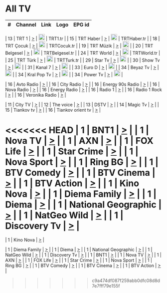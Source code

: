<h1>All TV</h1>

| #   | Channel        | Link  | Logo | EPG id |
|:---:|:--------------:|:-----:|:----:|:------:|

| 13  | TRT 1            | [>](https://tv-trt1.medya.trt.com.tr/master.m3u8) | <img height="20" src="https://i.imgur.com/j786OLG.png"/> | TRT1.tr |
| 15  | TRT Haber        | [>](https://tv-trthaber.medya.trt.com.tr/master.m3u8) | <img height="20" src="https://i.imgur.com/OVfo8Ab.png"/> | TRTHaber.tr |
| 18  | TRT Çocuk        | [>](https://tv-trtcocuk.medya.trt.com.tr/master.m3u8) | <img height="20" src="https://i.imgur.com/QLFmD6d.png"/> | TRTCocuk.tr |
| 19  | TRT Müzik        | [>](https://tv-trtmuzik.medya.trt.com.tr/master.m3u8) | <img height="20" src="https://i.imgur.com/fIVFCEd.png"/> |
| 20  | TRT Belgesel     | [>](https://tv-trtbelgesel.medya.trt.com.tr/master.m3u8) | <img height="20" src="https://i.imgur.com/MGO87pe.png"/> | TRTBelgesel.tr |
| 24  | TRT World        | [>](https://tv-trtworld.medya.trt.com.tr/master.m3u8) | <img height="20" src="https://i.imgur.com/JEA2xpv.png"/> | TRTWorld.tr |
| 25  | TRT Türk         | [>](https://tv-trtturk.medya.trt.com.tr/master.m3u8) | <img height="20" src="https://i.imgur.com/OSTOQNw.png"/> | TRTTurk.tr |
| 29  | Star Tv   | [>](https://dogus-live.daioncdn.net/startv/startv_360p.m3u8) | <img height="20" src="https://i.imgur.com/IebUZx1.png"/> |
| 30  | Show Tv     | [>](https://ciner-live.daioncdn.net/showtv/showtv.m3u8) | <img height="20" src="https://i.imgur.com/IebUZx1.png"/> |
| 31  | Kanal 7     | [>](https://kanal7-live.daioncdn.net/kanal7/kanal7.m3u8) | <img height="20" src="https://i.imgur.com/IebUZx1.png"/> |
| 33  | Euro D    | [>](https://www.youtube.com/user/KanalD/live) | <img height="20" src="https://i.imgur.com/IebUZx1.png"/> |
| 34  | Beyaz Tv     | [>](https://beyaztv-live.daioncdn.net/beyaztv/beyaztv.m3u8) | <img height="20" src="https://i.imgur.com/IebUZx1.png"/> |
| 34  | Kral Pop Tv     | [>](https://www.youtube.com/watch?v=GuFTuKoXepw) | <img height="20" src="https://i.imgur.com/IebUZx1.png"/> |
| 34  | Power Tv     | [>](https://livetv.powerapp.com.tr/powerTV/powerhd.smil/chunklist.m3u8) | <img height="20" src="https://i.imgur.com/IebUZx1.png"/> |

| 16  | Avto Radio | [>](http://stream.metacast.eu/avtoradio.mp3.m3u) |
| 16  | City Radio | [>](http://stream.metacast.eu/city.aac.m3u) |
| 16  | Energy 90s Radio | [>](http://stream.metacast.eu/energy-90s.m3u) |
| 16  | Nova Radio | [>](http://stream.metacast.eu/nova.aac.m3u) |
| 16  | Energy Radio | [>](http://stream.metacast.eu/nrj.aac.m3u) |
| 16  | Radio 1 | [>](http://stream.metacast.eu/radio1.aac.m3u) |
| 16  | Radio 1 Rock | [>](http://stream.metacast.eu/radio1rock.aac.m3u) |
| 16  | Veronika Radio | [>](http://stream.metacast.eu/veronika.aac.m3u) |

| 11  | City TV | [>](https://tv.city.bg/play/tshls/citytv/index.m3u8) |
| 12  | The voice | [>](https://bss1.neterra.tv/thevoice/thevoice.m3u8) |
| 13  | DSTV | [>](http://46.249.95.140:8081/hls/data.m3u8) |
| 14  | Magic Tv | [>](https://bss1.neterra.tv/magictv/magictv.m3u8) |
| 15  | Tiankov tv | [>](https://streamer103.neterra.tv/tiankov-folk/live.m3u8) |
| 16  | Tiankov orient tv | [>](https://streamer103.neterra.tv/tiankov-orient/live.m3u8) |

<<<<<<< HEAD
| 1 | BNT1 | [>](https://ymkaya.xyz:45193/tv/bnt1/playlist.m3u8?wmsAuthSign=c2VydmVyX3RpbWU9NC8xOS8yMDI1IDEyOjU1OjM3IFBNJmhhc2hfdmFsdWU9MVQvYW51V0dlNktyaHVTcEljTUZ1QT09JnZhbGlkbWludXRlcz02MA==) |
| 1 | Nova TV | [>](https://ymkaya.xyz:45193/tv/novatv/playlist.m3u8?wmsAuthSign=c2VydmVyX3RpbWU9NC8xOS8yMDI1IDEyOjU1OjQ5IFBNJmhhc2hfdmFsdWU9ZXFZMW1Uelc0ZkFZbkpxanhQeG5rdz09JnZhbGlkbWludXRlcz02MA==) |
| 1 | AXN | [>](https://ymkaya.xyz:45193/tv/axn/playlist.m3u8?wmsAuthSign=c2VydmVyX3RpbWU9NC8xOS8yMDI1IDEyOjU2OjAxIFBNJmhhc2hfdmFsdWU9MkFiVk5kVTZkaFlzRHkxRHdNL0lOdz09JnZhbGlkbWludXRlcz02MA==) |
| 1 | FOX Life | [>](https://ymkaya.xyz:45193/tv/foxlife/playlist.m3u8?wmsAuthSign=c2VydmVyX3RpbWU9NC8xOS8yMDI1IDEyOjU2OjE3IFBNJmhhc2hfdmFsdWU9biswaHlTMndiOERZcEhqeTBGYUo4dz09JnZhbGlkbWludXRlcz02MA==) |
| 1 | Star Crime | [>](https://ymkaya.xyz:45193/tv/foxcrime/playlist.m3u8?wmsAuthSign=c2VydmVyX3RpbWU9NC8xOS8yMDI1IDEyOjU2OjI5IFBNJmhhc2hfdmFsdWU9eDhpUFhvYXAzZjJmRll5N2hWTG4rdz09JnZhbGlkbWludXRlcz02MA==) |
| 1 | Nova Sport | [>](https://ymkaya.xyz:45193/tv/novasport/playlist.m3u8?wmsAuthSign=c2VydmVyX3RpbWU9NC8xOS8yMDI1IDEyOjU2OjQwIFBNJmhhc2hfdmFsdWU9Z3RhSk5xMklJdXNZakJlcUlDQTBsQT09JnZhbGlkbWludXRlcz02MA==) |
| 1 | Ring BG | [>](https://ymkaya.xyz:45193/tv/ringbg/playlist.m3u8?wmsAuthSign=c2VydmVyX3RpbWU9NC8xOS8yMDI1IDEyOjU2OjUwIFBNJmhhc2hfdmFsdWU9YnB3ckhJSWVMbDMyMkFGN2lzdS9SUT09JnZhbGlkbWludXRlcz02MA==) |
| 1 | BTV Comedy | [>](https://ymkaya.xyz:45193/tv/btvcomedy/playlist.m3u8?wmsAuthSign=c2VydmVyX3RpbWU9NC8xOS8yMDI1IDEyOjU3OjAxIFBNJmhhc2hfdmFsdWU9WDVkOXVOYzEycC9nMy9ndHR1Ri8xQT09JnZhbGlkbWludXRlcz02MA==) |
| 1 | BTV Cinema | [>](https://ymkaya.xyz:45193/tv/btvcinema/playlist.m3u8?wmsAuthSign=c2VydmVyX3RpbWU9NC8xOS8yMDI1IDEyOjU3OjExIFBNJmhhc2hfdmFsdWU9bzQxZE04a2tvV2xHVHRkTnU5amYvUT09JnZhbGlkbWludXRlcz02MA==) |
| 1 | BTV Action | [>](https://ymkaya.xyz:45193/tv/btvaction/playlist.m3u8?wmsAuthSign=c2VydmVyX3RpbWU9NC8xOS8yMDI1IDEyOjU3OjIyIFBNJmhhc2hfdmFsdWU9YnRsNTFlU1N4Y2xLSzl4dXQxbXhwZz09JnZhbGlkbWludXRlcz02MA==) |
| 1 | Kino Nova | [>](https://ymkaya.xyz:45193/tv/kinonova/playlist.m3u8?wmsAuthSign=c2VydmVyX3RpbWU9NC8xOS8yMDI1IDEyOjU3OjMyIFBNJmhhc2hfdmFsdWU9OGFNaVZkNWZ1Q3I1OUcrdnJHdWtVUT09JnZhbGlkbWludXRlcz02MA==) |
| 1 | Diema Family | [>](https://ymkaya.xyz:45193/tv/diemafamily/playlist.m3u8?wmsAuthSign=c2VydmVyX3RpbWU9NC8xOS8yMDI1IDEyOjU3OjQzIFBNJmhhc2hfdmFsdWU9UjRVc2hrSHhINm9adkhJZ21ubXpNZz09JnZhbGlkbWludXRlcz02MA==) |
| 1 | Diema | [>](https://ymkaya.xyz:45193/tv/diema/playlist.m3u8?wmsAuthSign=c2VydmVyX3RpbWU9NC8xOS8yMDI1IDEyOjU3OjU0IFBNJmhhc2hfdmFsdWU9enplMGI4b3NRM21YcG1Bakg1blJDZz09JnZhbGlkbWludXRlcz02MA==) |
| 1 | National Geographic | [>](https://ymkaya.xyz:45193/tv/natgeo/playlist.m3u8?wmsAuthSign=c2VydmVyX3RpbWU9NC8xOS8yMDI1IDEyOjU4OjA0IFBNJmhhc2hfdmFsdWU9cGdsTDI4NEdLZllHWEFHSVJqdmFyZz09JnZhbGlkbWludXRlcz02MA==) |
| 1 | NatGeo Wild | [>](https://ymkaya.xyz:45193/tv/natgeowild/playlist.m3u8?wmsAuthSign=c2VydmVyX3RpbWU9NC8xOS8yMDI1IDEyOjU4OjE0IFBNJmhhc2hfdmFsdWU9V01jTGVnQStnM2d3YWV0YUpTZzhZZz09JnZhbGlkbWludXRlcz02MA==) |
| 1 | Discovery Tv | [>](https://ymkaya.xyz:45193/tv/discovery/playlist.m3u8?wmsAuthSign=c2VydmVyX3RpbWU9NC8xOS8yMDI1IDEyOjU4OjI1IFBNJmhhc2hfdmFsdWU9M2FEWnAxN1kvOFIvVE1uOGZyY3ZFUT09JnZhbGlkbWludXRlcz02MA==) |
=======


| 1 | Kino Nova | [>](https://ymkaya.xyz:11336/tv/kinonova/playlist.m3u8?wmsAuthSign=c2VydmVyX3RpbWU9MS8yLzIwMjUgNDo0MDoyMCBBTSZoYXNoX3ZhbHVlPWlFS1FrWEtMMVRFM3l5YklUWUJQUHc9PSZ2YWxpZG1pbnV0ZXM9NjA=) |

| 1 | Diema Family | [>](https://ymkaya.xyz:11336/tv/diemafamily/playlist.m3u8?wmsAuthSign=c2VydmVyX3RpbWU9MS8yLzIwMjUgNDo0MDozMCBBTSZoYXNoX3ZhbHVlPUVUaTVKTldvZTF5WVVCM0YwL21kaXc9PSZ2YWxpZG1pbnV0ZXM9NjA=) |
| 1 | Diema | [>](https://ymkaya.xyz:11336/tv/diema/playlist.m3u8?wmsAuthSign=c2VydmVyX3RpbWU9MS8yLzIwMjUgNDo0MDo0MCBBTSZoYXNoX3ZhbHVlPVlYMWVJT2NuUjNpUTBsaytEUFFOS2c9PSZ2YWxpZG1pbnV0ZXM9NjA=) |
| 1 | National Geographic | [>](https://ymkaya.xyz:11336/tv/natgeo/playlist.m3u8?wmsAuthSign=c2VydmVyX3RpbWU9MS8yLzIwMjUgNDo0MTo0MSBBTSZoYXNoX3ZhbHVlPTJQTlVmcG5nYWx0M013eUhGRGxnd0E9PSZ2YWxpZG1pbnV0ZXM9NjA=) |
| 1 | NatGeo Wild | [>](https://ymkaya.xyz:11336/tv/natgeowild/playlist.m3u8?wmsAuthSign=c2VydmVyX3RpbWU9MS8yLzIwMjUgNDo0MTo1MSBBTSZoYXNoX3ZhbHVlPVl1OXZaTTliN0hGWEN3eDBYd1duNkE9PSZ2YWxpZG1pbnV0ZXM9NjA=) |
| 1 | Discovery Tv | [>](https://ymkaya.xyz:11336/tv/discovery/playlist.m3u8?wmsAuthSign=c2VydmVyX3RpbWU9MS8yLzIwMjUgNDo0MjowMSBBTSZoYXNoX3ZhbHVlPWtBQmdLNlY2RmQwWElzMVYzSDJyVkE9PSZ2YWxpZG1pbnV0ZXM9NjA=) |
| 1 | BNT1 | [>](https://ymkaya.xyz:11336/tv/bnt1/playlist.m3u8?wmsAuthSign=c2VydmVyX3RpbWU9MS8yLzIwMjUgNDozODozOCBBTSZoYXNoX3ZhbHVlPVVrMVlRQXpJWlhYeUh6ZFVpSC9NMUE9PSZ2YWxpZG1pbnV0ZXM9NjA=) |
| 1 | Nova TV | [>](https://ymkaya.xyz:11336/tv/novatv/playlist.m3u8?wmsAuthSign=c2VydmVyX3RpbWU9MS8yLzIwMjUgNDozODo0OCBBTSZoYXNoX3ZhbHVlPUVxQjh1a0ZzYkVGZU8zZDFGTzdreVE9PSZ2YWxpZG1pbnV0ZXM9NjA=) |
| 1 | AXN | [>](https://ymkaya.xyz:11336/tv/axn/playlist.m3u8?wmsAuthSign=c2VydmVyX3RpbWU9MS8yLzIwMjUgNDozODo1OCBBTSZoYXNoX3ZhbHVlPUpkWStGY1hkNXhaOVpPZ0thQ0FZL3c9PSZ2YWxpZG1pbnV0ZXM9NjA=) |
| 1 | FOX Life | [>](https://ymkaya.xyz:11336/tv/foxlife/playlist.m3u8?wmsAuthSign=c2VydmVyX3RpbWU9MS8yLzIwMjUgNDozOToxMCBBTSZoYXNoX3ZhbHVlPWt1ZDc1T3AzYlZDTjJnSy9TU0xJZlE9PSZ2YWxpZG1pbnV0ZXM9NjA=) |
| 1 | Star Crime | [>](https://ymkaya.xyz:11336/tv/foxcrime/playlist.m3u8?wmsAuthSign=c2VydmVyX3RpbWU9MS8yLzIwMjUgNDozOToyMCBBTSZoYXNoX3ZhbHVlPXIwVU45Nm9FR1l2enNkTG9TanBxbmc9PSZ2YWxpZG1pbnV0ZXM9NjA=) |
| 1 | Nova Sport | [>](https://ymkaya.xyz:11336/tv/novasport/playlist.m3u8?wmsAuthSign=c2VydmVyX3RpbWU9MS8yLzIwMjUgNDozOTozMCBBTSZoYXNoX3ZhbHVlPXlSZ0UxazVaM0xhSmc0NmR4T0c1T2c9PSZ2YWxpZG1pbnV0ZXM9NjA=) |
| 1 | Ring BG | [>](https://ymkaya.xyz:11336/tv/ringbg/playlist.m3u8?wmsAuthSign=c2VydmVyX3RpbWU9MS8yLzIwMjUgNDozOTo0MCBBTSZoYXNoX3ZhbHVlPTR4aUlFNHVUYWN4enY1WkVuOFZma2c9PSZ2YWxpZG1pbnV0ZXM9NjA=) |
| 1 | BTV Comedy | [>](https://ymkaya.xyz:11336/tv/btvcomedy/playlist.m3u8?wmsAuthSign=c2VydmVyX3RpbWU9MS8yLzIwMjUgNDozOTo1MCBBTSZoYXNoX3ZhbHVlPUtrMTJ2RHNTTUU1RFp1ZkVOdXFSK3c9PSZ2YWxpZG1pbnV0ZXM9NjA=) |
| 1 | BTV Cinema | [>](https://ymkaya.xyz:11336/tv/btvcinema/playlist.m3u8?wmsAuthSign=c2VydmVyX3RpbWU9MS8yLzIwMjUgNDozOTo1OSBBTSZoYXNoX3ZhbHVlPTZWcU9FZW56cG1NM1lrYy8xNE5NeHc9PSZ2YWxpZG1pbnV0ZXM9NjA=) |
| 1 | BTV Action | [>](https://ymkaya.xyz:11336/tv/btvaction/playlist.m3u8?wmsAuthSign=c2VydmVyX3RpbWU9MS8yLzIwMjUgNDo0MDoxMCBBTSZoYXNoX3ZhbHVlPUlDd0ErRkZVWThyMVZwR3c2REdGZ3c9PSZ2YWxpZG1pbnV0ZXM9NjA=) |
>>>>>>> c9a474df087f259abb0dfc08d8d7e7fff79e155f
